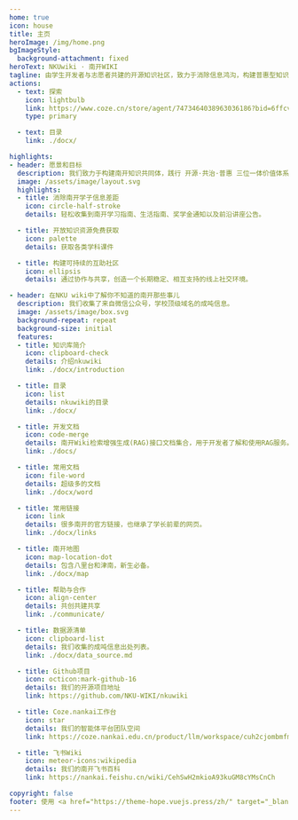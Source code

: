 ```yaml
---
home: true
icon: house
title: 主页
heroImage: /img/home.png
bgImageStyle:
  background-attachment: fixed
heroText: NKUwiki · 南开WIKI
tagline: 由学生开发者与志愿者共建的开源知识社区，致力于消除信息鸿沟，构建普惠型知识生态。
actions:
  - text: 探索
    icon: lightbulb
    link: https://www.coze.cn/store/agent/7473464038963036186?bid=6ffcvvj3k6g0j&bot_id=true
    type: primary

  - text: 目录
    link: ./docx/

highlights:
- header: 愿景和目标
  description: 我们致力于构建南开知识共同体，践行 开源·共治·普惠 三位一体价值体系  （🔓 技术开源透明 + 🤝 社区协同共治 + 🆓 服务永久普惠），实现：
  image: /assets/image/layout.svg
  highlights:
  - title: 消除南开学子信息差距
    icon: circle-half-stroke
    details: 轻松收集到南开学习指南、生活指南、奖学金通知以及前沿讲座公告。

  - title: 开放知识资源免费获取
    icon: palette
    details: 获取各类学科课件

  - title: 构建可持续的互助社区
    icon: ellipsis
    details: 通过协作与共享，创造一个长期稳定、相互支持的线上社交环境。

- header: 在NKU wiki中了解你不知道的南开那些事儿
  description: 我们收集了来自微信公众号，学校顶级域名的成吨信息。
  image: /assets/image/box.svg
  background-repeat: repeat
  background-size: initial
  features:
  - title: 知识库简介
    icon: clipboard-check
    details: 介绍nkuwiki
    link: ./docx/introduction

  - title: 目录
    icon: list
    details: nkuwiki的目录
    link: ./docx/

  - title: 开发文档
    icon: code-merge
    details: 南开Wiki检索增强生成(RAG)接口文档集合，用于开发者了解和使用RAG服务。
    link: ./docs/

  - title: 常用文档
    icon: file-word
    details: 超级多的文档
    link: ./docx/word

  - title: 常用链接
    icon: link
    details: 很多南开的官方链接，也继承了学长前辈的网页。
    link: ./docx/links

  - title: 南开地图
    icon: map-location-dot
    details: 包含八里台和津南，新生必备。
    link: ./docx/map

  - title: 帮助与合作
    icon: align-center
    details: 共创共建共享
    link: ./communicate/

  - title: 数据源清单
    icon: clipboard-list
    details: 我们收集的成吨信息出处列表。
    link: ./docx/data_source.md

  - title: Github项目
    icon: octicon:mark-github-16
    details: 我们的开源项目地址
    link: https://github.com/NKU-WIKI/nkuwiki

  - title: Coze.nankai工作台
    icon: star
    details: 我们的智能体平台团队空间
    link: https://coze.nankai.edu.cn/product/llm/workspace/cuh2cjombmfmr3qn3fs0/application

  - title: 飞书Wiki
    icon: meteor-icons:wikipedia
    details: 我们的南开飞书百科
    link: https://nankai.feishu.cn/wiki/CehSwH2mkioA93kuGM8cYMsCnCh

copyright: false
footer: 使用 <a href="https://theme-hope.vuejs.press/zh/" target="_blank">VuePress Theme Hope</a> 主题强力驱动
---
```

